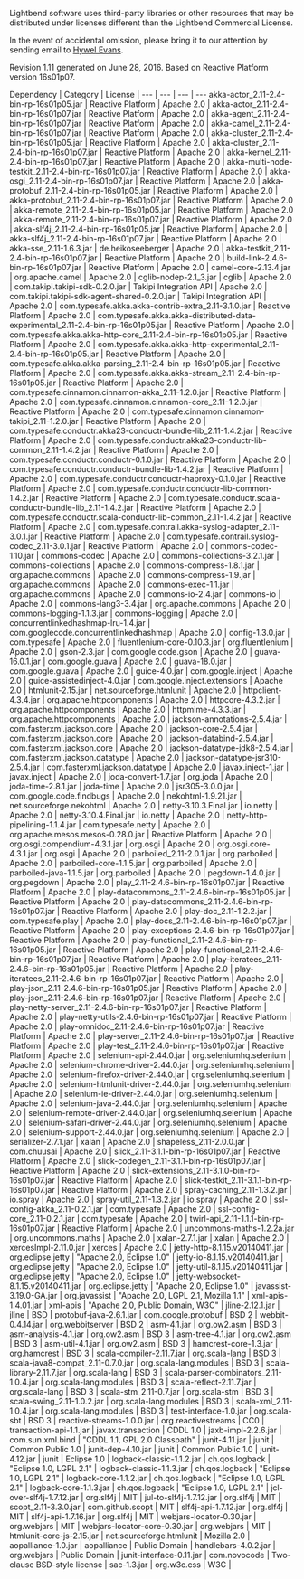 Lightbend software uses third-party libraries or other resources that may be distributed under licenses different than the Lightbend Commercial License.

In the event of accidental omission, please bring it to our attention by sending email to [Hywel Evans](hywel.evans@lightbend.com).

Revision 1.11 generated on June 28, 2016.  Based on Reactive Platform version 16s01p07.


Dependency | Category | License |
--- | --- | --- | ---
akka-actor_2.11-2.4-bin-rp-16s01p05.jar | Reactive Platform | Apache 2.0 | 
akka-actor_2.11-2.4-bin-rp-16s01p07.jar | Reactive Platform | Apache 2.0 | 
akka-agent_2.11-2.4-bin-rp-16s01p07.jar | Reactive Platform | Apache 2.0 | 
akka-camel_2.11-2.4-bin-rp-16s01p07.jar | Reactive Platform | Apache 2.0 | 
akka-cluster_2.11-2.4-bin-rp-16s01p05.jar | Reactive Platform | Apache 2.0 | 
akka-cluster_2.11-2.4-bin-rp-16s01p07.jar | Reactive Platform | Apache 2.0 | 
akka-kernel_2.11-2.4-bin-rp-16s01p07.jar | Reactive Platform | Apache 2.0 | 
akka-multi-node-testkit_2.11-2.4-bin-rp-16s01p07.jar | Reactive Platform | Apache 2.0 | 
akka-osgi_2.11-2.4-bin-rp-16s01p07.jar | Reactive Platform | Apache 2.0 | 
akka-protobuf_2.11-2.4-bin-rp-16s01p05.jar | Reactive Platform | Apache 2.0 | 
akka-protobuf_2.11-2.4-bin-rp-16s01p07.jar | Reactive Platform | Apache 2.0 | 
akka-remote_2.11-2.4-bin-rp-16s01p05.jar | Reactive Platform | Apache 2.0 | 
akka-remote_2.11-2.4-bin-rp-16s01p07.jar | Reactive Platform | Apache 2.0 | 
akka-slf4j_2.11-2.4-bin-rp-16s01p05.jar | Reactive Platform | Apache 2.0 | 
akka-slf4j_2.11-2.4-bin-rp-16s01p07.jar | Reactive Platform | Apache 2.0 | 
akka-sse_2.11-1.6.3.jar | de.heikoseeberger | Apache 2.0 | 
akka-testkit_2.11-2.4-bin-rp-16s01p07.jar | Reactive Platform | Apache 2.0 | 
build-link-2.4.6-bin-rp-16s01p07.jar | Reactive Platform | Apache 2.0 | 
camel-core-2.13.4.jar | org.apache.camel | Apache 2.0 | 
cglib-nodep-2.1_3.jar | cglib | Apache 2.0 | 
com.takipi.takipi-sdk-0.2.0.jar | Takipi Integration API | Apache 2.0 | 
com.takipi.takipi-sdk-agent-shared-0.2.0.jar | Takipi Integration API | Apache 2.0 | 
com.typesafe.akka.akka-contrib-extra_2.11-3.1.0.jar | Reactive Platform | Apache 2.0 | 
com.typesafe.akka.akka-distributed-data-experimental_2.11-2.4-bin-rp-16s01p05.jar | Reactive Platform | Apache 2.0 | 
com.typesafe.akka.akka-http-core_2.11-2.4-bin-rp-16s01p05.jar | Reactive Platform | Apache 2.0 | 
com.typesafe.akka.akka-http-experimental_2.11-2.4-bin-rp-16s01p05.jar | Reactive Platform | Apache 2.0 | 
com.typesafe.akka.akka-parsing_2.11-2.4-bin-rp-16s01p05.jar | Reactive Platform | Apache 2.0 | 
com.typesafe.akka.akka-stream_2.11-2.4-bin-rp-16s01p05.jar | Reactive Platform | Apache 2.0 | 
com.typesafe.cinnamon.cinnamon-akka_2.11-1.2.0.jar | Reactive Platform | Apache 2.0 | 
com.typesafe.cinnamon.cinnamon-core_2.11-1.2.0.jar | Reactive Platform | Apache 2.0 | 
com.typesafe.cinnamon.cinnamon-takipi_2.11-1.2.0.jar | Reactive Platform | Apache 2.0 | 
com.typesafe.conductr.akka23-conductr-bundle-lib_2.11-1.4.2.jar | Reactive Platform | Apache 2.0 | 
com.typesafe.conductr.akka23-conductr-lib-common_2.11-1.4.2.jar | Reactive Platform | Apache 2.0 | 
com.typesafe.conductr.conductr-0.1.0.jar | Reactive Platform | Apache 2.0 | 
com.typesafe.conductr.conductr-bundle-lib-1.4.2.jar | Reactive Platform | Apache 2.0 | 
com.typesafe.conductr.conductr-haproxy-0.1.0.jar | Reactive Platform | Apache 2.0 | 
com.typesafe.conductr.conductr-lib-common-1.4.2.jar | Reactive Platform | Apache 2.0 | 
com.typesafe.conductr.scala-conductr-bundle-lib_2.11-1.4.2.jar | Reactive Platform | Apache 2.0 | 
com.typesafe.conductr.scala-conductr-lib-common_2.11-1.4.2.jar | Reactive Platform | Apache 2.0 | 
com.typesafe.contrail.akka-syslog-adapter_2.11-3.0.1.jar | Reactive Platform | Apache 2.0 | 
com.typesafe.contrail.syslog-codec_2.11-3.0.1.jar | Reactive Platform | Apache 2.0 | 
commons-codec-1.10.jar | commons-codec | Apache 2.0 | 
commons-collections-3.2.1.jar | commons-collections | Apache 2.0 | 
commons-compress-1.8.1.jar | org.apache.commons | Apache 2.0 | 
commons-compress-1.9.jar | org.apache.commons | Apache 2.0 | 
commons-exec-1.1.jar | org.apache.commons | Apache 2.0 | 
commons-io-2.4.jar | commons-io | Apache 2.0 | 
commons-lang3-3.4.jar | org.apache.commons | Apache 2.0 | 
commons-logging-1.1.3.jar | commons-logging | Apache 2.0 | 
concurrentlinkedhashmap-lru-1.4.jar | com.googlecode.concurrentlinkedhashmap | Apache 2.0 | 
config-1.3.0.jar | com.typesafe | Apache 2.0 | 
fluentlenium-core-0.10.3.jar | org.fluentlenium | Apache 2.0 | 
gson-2.3.jar | com.google.code.gson | Apache 2.0 | 
guava-16.0.1.jar | com.google.guava | Apache 2.0 | 
guava-18.0.jar | com.google.guava | Apache 2.0 | 
guice-4.0.jar | com.google.inject | Apache 2.0 | 
guice-assistedinject-4.0.jar | com.google.inject.extensions | Apache 2.0 | 
htmlunit-2.15.jar | net.sourceforge.htmlunit | Apache 2.0 | 
httpclient-4.3.4.jar | org.apache.httpcomponents | Apache 2.0 | 
httpcore-4.3.2.jar | org.apache.httpcomponents | Apache 2.0 | 
httpmime-4.3.3.jar | org.apache.httpcomponents | Apache 2.0 | 
jackson-annotations-2.5.4.jar | com.fasterxml.jackson.core | Apache 2.0 | 
jackson-core-2.5.4.jar | com.fasterxml.jackson.core | Apache 2.0 | 
jackson-databind-2.5.4.jar | com.fasterxml.jackson.core | Apache 2.0 | 
jackson-datatype-jdk8-2.5.4.jar | com.fasterxml.jackson.datatype | Apache 2.0 | 
jackson-datatype-jsr310-2.5.4.jar | com.fasterxml.jackson.datatype | Apache 2.0 | 
javax.inject-1.jar | javax.inject | Apache 2.0 | 
joda-convert-1.7.jar | org.joda | Apache 2.0 | 
joda-time-2.8.1.jar | joda-time | Apache 2.0 | 
jsr305-3.0.0.jar | com.google.code.findbugs | Apache 2.0 | 
nekohtml-1.9.21.jar | net.sourceforge.nekohtml | Apache 2.0 | 
netty-3.10.3.Final.jar | io.netty | Apache 2.0 | 
netty-3.10.4.Final.jar | io.netty | Apache 2.0 | 
netty-http-pipelining-1.1.4.jar | com.typesafe.netty | Apache 2.0 | 
org.apache.mesos.mesos-0.28.0.jar | Reactive Platform | Apache 2.0 | 
org.osgi.compendium-4.3.1.jar | org.osgi | Apache 2.0 | 
org.osgi.core-4.3.1.jar | org.osgi | Apache 2.0 | 
parboiled_2.11-2.0.1.jar | org.parboiled | Apache 2.0 | 
parboiled-core-1.1.5.jar | org.parboiled | Apache 2.0 | 
parboiled-java-1.1.5.jar | org.parboiled | Apache 2.0 | 
pegdown-1.4.0.jar | org.pegdown | Apache 2.0 | 
play_2.11-2.4.6-bin-rp-16s01p07.jar | Reactive Platform | Apache 2.0 | 
play-datacommons_2.11-2.4.6-bin-rp-16s01p05.jar | Reactive Platform | Apache 2.0 | 
play-datacommons_2.11-2.4.6-bin-rp-16s01p07.jar | Reactive Platform | Apache 2.0 | 
play-doc_2.11-1.2.2.jar | com.typesafe.play | Apache 2.0 | 
play-docs_2.11-2.4.6-bin-rp-16s01p07.jar | Reactive Platform | Apache 2.0 | 
play-exceptions-2.4.6-bin-rp-16s01p07.jar | Reactive Platform | Apache 2.0 | 
play-functional_2.11-2.4.6-bin-rp-16s01p05.jar | Reactive Platform | Apache 2.0 | 
play-functional_2.11-2.4.6-bin-rp-16s01p07.jar | Reactive Platform | Apache 2.0 | 
play-iteratees_2.11-2.4.6-bin-rp-16s01p05.jar | Reactive Platform | Apache 2.0 | 
play-iteratees_2.11-2.4.6-bin-rp-16s01p07.jar | Reactive Platform | Apache 2.0 | 
play-json_2.11-2.4.6-bin-rp-16s01p05.jar | Reactive Platform | Apache 2.0 | 
play-json_2.11-2.4.6-bin-rp-16s01p07.jar | Reactive Platform | Apache 2.0 | 
play-netty-server_2.11-2.4.6-bin-rp-16s01p07.jar | Reactive Platform | Apache 2.0 | 
play-netty-utils-2.4.6-bin-rp-16s01p07.jar | Reactive Platform | Apache 2.0 | 
play-omnidoc_2.11-2.4.6-bin-rp-16s01p07.jar | Reactive Platform | Apache 2.0 | 
play-server_2.11-2.4.6-bin-rp-16s01p07.jar | Reactive Platform | Apache 2.0 | 
play-test_2.11-2.4.6-bin-rp-16s01p07.jar | Reactive Platform | Apache 2.0 | 
selenium-api-2.44.0.jar | org.seleniumhq.selenium | Apache 2.0 | 
selenium-chrome-driver-2.44.0.jar | org.seleniumhq.selenium | Apache 2.0 | 
selenium-firefox-driver-2.44.0.jar | org.seleniumhq.selenium | Apache 2.0 | 
selenium-htmlunit-driver-2.44.0.jar | org.seleniumhq.selenium | Apache 2.0 | 
selenium-ie-driver-2.44.0.jar | org.seleniumhq.selenium | Apache 2.0 | 
selenium-java-2.44.0.jar | org.seleniumhq.selenium | Apache 2.0 | 
selenium-remote-driver-2.44.0.jar | org.seleniumhq.selenium | Apache 2.0 | 
selenium-safari-driver-2.44.0.jar | org.seleniumhq.selenium | Apache 2.0 | 
selenium-support-2.44.0.jar | org.seleniumhq.selenium | Apache 2.0 | 
serializer-2.7.1.jar | xalan | Apache 2.0 | 
shapeless_2.11-2.0.0.jar | com.chuusai | Apache 2.0 | 
slick_2.11-3.1.1-bin-rp-16s01p07.jar | Reactive Platform | Apache 2.0 | 
slick-codegen_2.11-3.1.1-bin-rp-16s01p07.jar | Reactive Platform | Apache 2.0 | 
slick-extensions_2.11-3.1.0-bin-rp-16s01p07.jar | Reactive Platform | Apache 2.0 | 
slick-testkit_2.11-3.1.1-bin-rp-16s01p07.jar | Reactive Platform | Apache 2.0 | 
spray-caching_2.11-1.3.2.jar | io.spray | Apache 2.0 | 
spray-util_2.11-1.3.2.jar | io.spray | Apache 2.0 | 
ssl-config-akka_2.11-0.2.1.jar | com.typesafe | Apache 2.0 | 
ssl-config-core_2.11-0.2.1.jar | com.typesafe | Apache 2.0 | 
twirl-api_2.11-1.1.1-bin-rp-16s01p07.jar | Reactive Platform | Apache 2.0 | 
uncommons-maths-1.2.2a.jar | org.uncommons.maths | Apache 2.0 | 
xalan-2.7.1.jar | xalan | Apache 2.0 | 
xercesImpl-2.11.0.jar | xerces | Apache 2.0 | 
jetty-http-8.1.15.v20140411.jar | org.eclipse.jetty | "Apache 2.0, Eclipse 1.0" | 
jetty-io-8.1.15.v20140411.jar | org.eclipse.jetty | "Apache 2.0, Eclipse 1.0" | 
jetty-util-8.1.15.v20140411.jar | org.eclipse.jetty | "Apache 2.0, Eclipse 1.0" | 
jetty-websocket-8.1.15.v20140411.jar | org.eclipse.jetty | "Apache 2.0, Eclipse 1.0" | 
javassist-3.19.0-GA.jar | org.javassist | "Apache 2.0, LGPL 2.1, Mozilla 1.1" | 
xml-apis-1.4.01.jar | xml-apis | "Apache 2.0, Public Domain, W3C" | 
jline-2.12.1.jar | jline | BSD | 
protobuf-java-2.6.1.jar | com.google.protobuf | BSD 2 | 
webbit-0.4.14.jar | org.webbitserver | BSD 2 | 
asm-4.1.jar | org.ow2.asm | BSD 3 | 
asm-analysis-4.1.jar | org.ow2.asm | BSD 3 | 
asm-tree-4.1.jar | org.ow2.asm | BSD 3 | 
asm-util-4.1.jar | org.ow2.asm | BSD 3 | 
hamcrest-core-1.3.jar | org.hamcrest | BSD 3 | 
scala-compiler-2.11.7.jar | org.scala-lang | BSD 3 | 
scala-java8-compat_2.11-0.7.0.jar | org.scala-lang.modules | BSD 3 | 
scala-library-2.11.7.jar | org.scala-lang | BSD 3 | 
scala-parser-combinators_2.11-1.0.4.jar | org.scala-lang.modules | BSD 3 | 
scala-reflect-2.11.7.jar | org.scala-lang | BSD 3 | 
scala-stm_2.11-0.7.jar | org.scala-stm | BSD 3 | 
scala-swing_2.11-1.0.2.jar | org.scala-lang.modules | BSD 3 | 
scala-xml_2.11-1.0.4.jar | org.scala-lang.modules | BSD 3 | 
test-interface-1.0.jar | org.scala-sbt | BSD 3 | 
reactive-streams-1.0.0.jar | org.reactivestreams | CC0 | 
transaction-api-1.1.jar | javax.transaction | CDDL 1.0 | 
jaxb-impl-2.2.6.jar | com.sun.xml.bind | "CDDL 1.1, GPL 2.0 Classpath" | 
junit-4.11.jar | junit | Common Public 1.0 | 
junit-dep-4.10.jar | junit | Common Public 1.0 | 
junit-4.12.jar | junit | Eclipse 1.0 | 
logback-classic-1.1.2.jar | ch.qos.logback | "Eclipse 1.0, LGPL 2.1" | 
logback-classic-1.1.3.jar | ch.qos.logback | "Eclipse 1.0, LGPL 2.1" | 
logback-core-1.1.2.jar | ch.qos.logback | "Eclipse 1.0, LGPL 2.1" | 
logback-core-1.1.3.jar | ch.qos.logback | "Eclipse 1.0, LGPL 2.1" | 
jcl-over-slf4j-1.7.12.jar | org.slf4j | MIT | 
jul-to-slf4j-1.7.12.jar | org.slf4j | MIT | 
scopt_2.11-3.3.0.jar | com.github.scopt | MIT | 
slf4j-api-1.7.12.jar | org.slf4j | MIT | 
slf4j-api-1.7.16.jar | org.slf4j | MIT | 
webjars-locator-0.30.jar | org.webjars | MIT | 
webjars-locator-core-0.30.jar | org.webjars | MIT | 
htmlunit-core-js-2.15.jar | net.sourceforge.htmlunit | Mozilla 2.0 | 
aopalliance-1.0.jar | aopalliance | Public Domain | 
handlebars-4.0.2.jar | org.webjars | Public Domain | 
junit-interface-0.11.jar | com.novocode | Two-clause BSD-style license | 
sac-1.3.jar | org.w3c.css | W3C | 